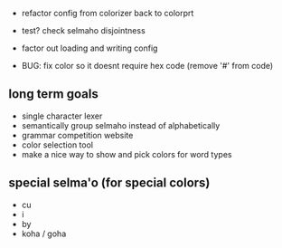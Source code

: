 - refactor config from colorizer back to colorprt

- test? check selmaho disjointness
- factor out loading and writing config
- BUG: fix color so it doesnt require hex code (remove '#' from code)

## long term goals
- single character lexer
- semantically group selmaho instead of alphabetically
- grammar competition website
- color selection tool
- make a nice way to show and pick colors for word types


## special selma'o (for special colors)
- cu
- i
- by
- koha / goha
